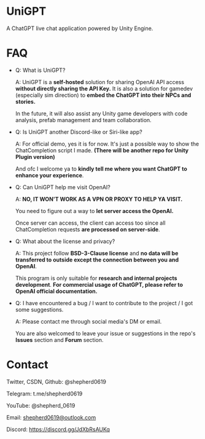 # UniGPT
A ChatGPT live chat application powered by Unity Engine.


# FAQ
- Q: What is UniGPT?

	A: UniGPT is a **self-hosted** solution for sharing OpenAI API access **without directly sharing the API Key.**
	It is also a solution for gamedev (especially sim direction) to **embed the ChatGPT into their NPCs and stories.**

	In the future, it will also assist any Unity game developers with code analysis, prefab management and team collaboration.


- Q: Is UniGPT another Discord-like or Siri-like app?

	A: For official demo, yes it is for now. It's just a possible way to show the ChatCompletion script I made. **(There will be another repo for Unity Plugin version)**

	And ofc I welcome ya to **kindly tell me where you want ChatGPT to enhance your experience**.



- Q: Can UniGPT help me visit OpenAI?

	A: **NO, IT WON'T WORK AS A VPN OR PROXY TO HELP YA VISIT.**

	You need to figure out a way to **let server access the OpenAI.**

	Once server can access, the client can access too since all ChatCompletion requests **are processed on server-side**. 

- Q: What about the license and privacy?

	A: This project follow **BSD-3-Clause license** and **no data will be transferred to outside except the connection between you and OpenAI**.

	This program is only suitable for **research and internal projects development**. **For commercial usage of ChatGPT, please refer to OpenAI official documentation.**

- Q: I have encountered a bug / I want to contribute to the project / I got some suggestions.

	A: Please contact me through social media's DM or email.

	You are also welcomed to leave your issue or suggestions in the repo's **Issues** section and **Forum** section.

# Contact
Twitter, CSDN, Github: @shepherd0619

Telegram: t.me/shepherd0619

YouTube: @shepherd_0619

Email: shepherd0619@outlook.com

Discord: https://discord.gg/JdXbRsAUKq


